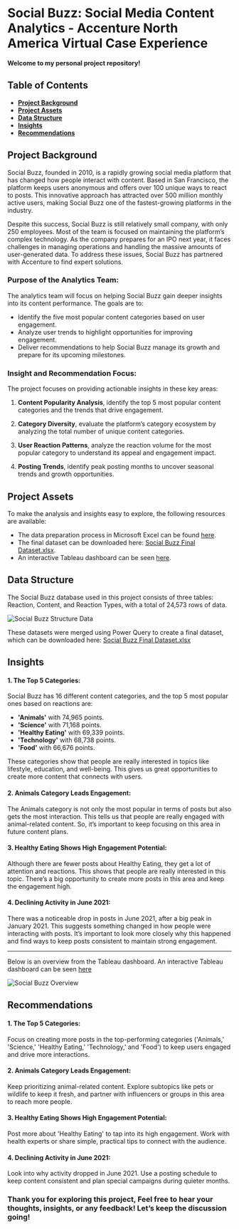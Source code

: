 # Social Buzz: Social Media Content Analytics - Accenture North America Virtual Case Experience

**Welcome to my personal project repository!**

## Table of Contents
- [**Project Background**](#project-background)
- [**Project Assets**](#project-assets)
- [**Data Structure**](#data-structure)
- [**Insights**](#insights)
- [**Recommendations**](#recommendations)

## Project Background
Social Buzz, founded in 2010, is a rapidly growing social media platform that has changed how people interact with content. Based in San Francisco, the platform keeps users anonymous and offers over 100 unique ways to react to posts. This innovative approach has attracted over 500 million monthly active users, making Social Buzz one of the fastest-growing platforms in the industry.

Despite this success, Social Buzz is still relatively small company, with only 250 employees. Most of the team is focused on maintaining the platform’s complex technology. As the company prepares for an IPO next year, it faces challenges in managing operations and handling the massive amounts of user-generated data. To address these issues, Social Buzz has partnered with Accenture to find expert solutions.

### Purpose of the Analytics Team:
The analytics team will focus on helping Social Buzz gain deeper insights into its content performance. The goals are to:
- Identify the five most popular content categories based on user engagement.
- Analyze user trends to highlight opportunities for improving engagement.
- Deliver recommendations to help Social Buzz manage its growth and prepare for its upcoming milestones.

### Insight and Recommendation Focus:
The project focuses on providing actionable insights in these key areas:

1. **Content Popularity Analysis**,
identify the top 5 most popular content categories and the trends that drive engagement.

2. **Category Diversity**,
evaluate the platform’s category ecosystem by analyzing the total number of unique content categories.

3. **User Reaction Patterns**,
analyze the reaction volume for the most popular category to understand its appeal and engagement impact.

4. **Posting Trends**,
identify peak posting months to uncover seasonal trends and growth opportunities.


## Project Assets
To make the analysis and insights easy to explore, the following resources are available:

- The data preparation process in Microsoft Excel can be found [here](https://mramadhankesapi.github.io/Data-Preparation-Process__for__Social-Buzz...Social-Media-Content-Analytics/).
- The final dataset can be downloaded here: [Social Buzz Final Dataset.xlsx](https://github.com/user-attachments/files/18333572/Social.Buzz.Final.Dataset.xlsx).
- An interactive Tableau dashboard can be seen [here](https://public.tableau.com/views/SocialBuzzContentAnalysis_17358080211010/SocialBuzzContentAnalysis?:language=en-US&:sid=&:redirect=auth&:display_count=n&:origin=viz_share_link).


## Data Structure
The Social Buzz database used in this project consists of three tables: Reaction, Content, and Reaction Types, with a total of 24,573 rows of data.

![Social Buzz Structure Data](https://github.com/user-attachments/assets/73aada33-3512-41ce-982a-119d7969e522)

These datasets were merged using Power Query to create a final dataset, which can be downloaded here: [Social Buzz Final Dataset.xlsx](https://github.com/user-attachments/files/18333572/Social.Buzz.Final.Dataset.xlsx)


## Insights

#### 1. The Top 5 Categories:
   Social Buzz has 16 different content categories, and the top 5 most popular ones based on reactions are:
   - **'Animals'** with 74,965 points.
   - **'Science'** with 71,168 points.
   - **'Healthy Eating'** with 69,339 points.
   - **'Technology'** with 68,738 points.
   - **'Food'** with 66,676 points.

   These categories show that people are really interested in topics like lifestyle, education, and well-being. This gives us great opportunities to create more content that connects with users.

#### 2. Animals Category Leads Engagement:
   The Animals category is not only the most popular in terms of posts but also gets the most interaction. This tells us that people are really engaged with animal-related content. So, it’s important to keep focusing on this area in future content plans.

#### 3. Healthy Eating Shows High Engagement Potential:
   Although there are fewer posts about Healthy Eating, they get a lot of attention and reactions. This shows that people are really interested in this topic. There’s a big opportunity to create more posts in this area and keep the engagement high.

#### 4. Declining Activity in June 2021:
   There was a noticeable drop in posts in June 2021, after a big peak in January 2021. This suggests something changed in how people were interacting with posts. It’s important to look more closely why this happened and find ways to keep posts consistent to maintain strong engagement.

---
Below is an overview from the Tableau dashboard. An interactive Tableau dashboard can be seen [here](https://public.tableau.com/views/SocialBuzzContentAnalysis_17358080211010/SocialBuzzContentAnalysis?:language=en-US&:sid=&:redirect=auth&:display_count=n&:origin=viz_share_link)

![Social Buzz Overview](https://github.com/user-attachments/assets/c686b3f0-031b-4b19-9031-18d91624a2d9)


## Recommendations

#### 1. The Top 5 Categories:
Focus on creating more posts in the top-performing categories ('Animals,' 'Science,' 'Healthy Eating,' 'Technology,' and 'Food') to keep users engaged and drive more interactions.
  
#### 2. Animals Category Leads Engagement: 
Keep prioritizing animal-related content. Explore subtopics like pets or wildlife to keep it fresh, and partner with influencers or groups in this area to reach more people.

#### 3. Healthy Eating Shows High Engagement Potential:
Post more about 'Healthy Eating' to tap into its high engagement. Work with health experts or share simple, practical tips to connect with the audience.

#### 4. Declining Activity in June 2021:
Look into why activity dropped in June 2021. Use a posting schedule to keep content consistent and plan special campaigns during quieter months.


### Thank you for exploring this project, Feel free to hear your thoughts, insights, or any feedback! Let’s keep the discussion going!


